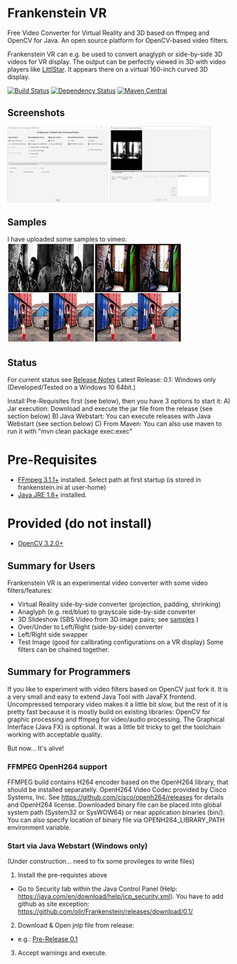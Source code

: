 # Frankenstein VR
Free Video Converter for Virtual Reality and 3D based on ffmpeg and OpenCV for Java.
An open source platform for OpenCV-based video filters.

Frankenstein VR can e.g. be used to convert anaglyph or side-by-side 3D videos for VR display. 
The output can be perfectly viewed in 3D with video players like [LittlStar](http://littlstar.info). 
It appears there on a virtual 160-inch curved 3D display.

[![Build Status](https://travis-ci.org/olir/Frankenstein.png)](https://travis-ci.org/olir/Frankenstein/builds) [![Dependency Status](https://www.versioneye.com/user/projects/594a6802368b0800421af505/badge.svg?style=flat-square)](https://www.versioneye.com/user/projects/594a6802368b0800421af505)
[![Maven Central](https://maven-badges.herokuapp.com/maven-central/de.screenflow/frankenstein/badge.png)](https://maven-badges.herokuapp.com/maven-central/de.screenflow/frankenstein)

## Screenshots
<img src="doc/config.png" width="45%"> <img src="doc/processing.png" width="45%" />


## Samples
I have uploaded some samples to vimeo: <a href="https://vimeo.com/user68089135"><img src="doc/vimeo.png"/></a>

## Status
For current status see [Release Notes](https://github.com/olir/Frankenstein/blob/master/RELEASE-NOTES.md)
Latest Release: 0.1: Windows only (Developed/Tested on a Windows 10 64bit.)

Install Pre-Requisites first (see below), then you have 3 options to start it:
A) Jar execution: Download and execute the jar file from the release (see section below) 
B) Java Webstart: You can execute releases with Java Webstart (see section below) 
C) From Maven: You can also use maven to run it with "mvn clean package exec:exec"

# Pre-Requisites
- [FFmpeg 3.1.1+](https://ffmpeg.org) installed. Select path at first startup (is stored in frankenstein.ini at user-home)
- [Java JRE 1.8+](https://java.com) installed.
# Provided (do not install)
- [OpenCV 3.2.0+](http://www.opencv.org/releases.html)


## Summary for Users
Frankenstein VR is an experimental video converter with some video filters/features:
- Virtual Reality side-by-side converter (projection, padding, shrinking)
- Anaglyph (e.g. red/blue) to grayscale side-by-side converter
- 3D Slideshow (SBS Video from 3D image pairs; see [samples](doc/slides) )
- Over/Under to Left/Right (side-by-side) converter
- Left/Right side swapper
- Test Image (good for calibrating configurations on a VR display)
Some filters can be chained together.

## Summary for Programmers
If you like to experiment with video filters based on OpenCV just fork it.
It is a very small and easy to extend Java Tool with JavaFX frontend. 
Uncompressed temporary video makes it a little bit slow, but the rest of it is pretty fast because it is mostly build on existing libraries: OpenCV for graphic processing and ffmpeg for video/audio processing. The Graphical Interface (Java FX) is optional. It was a little bit tricky to get the toolchain working with acceptable quality. 


But now... It's alive!


### FFMPEG OpenH264 support ###
FFMPEG build contains H264 encoder based on the OpenH264 library, that should be installed separatelly.
  OpenH264 Video Codec provided by Cisco Systems, Inc.
  See https://github.com/cisco/openh264/releases for details and OpenH264 license.
  Downloaded binary file can be placed into global system path (System32 or SysWOW64) or near application binaries (bin/).
  You can also specify location of binary file via OPENH264_LIBRARY_PATH environment variable.

### Start via Java Webstart (Windows only)
(Under construction... need to fix some provileges to write files)
1. Install the pre-requistes above
- Go to Security tab within the Java Control Panel (Help: https://java.com/en/download/help/jcp_security.xml). 
  You have to add github as site exception: https://github.com/olir/Frankenstein/releases/download/0.1/
2. Download & Open jnlp file from release:
  - e.g.: [Pre-Release 0.1](https://github.com/olir/Frankenstein/releases/download/0.1/launch.jnlp)
3. Accept warnings and execute.



